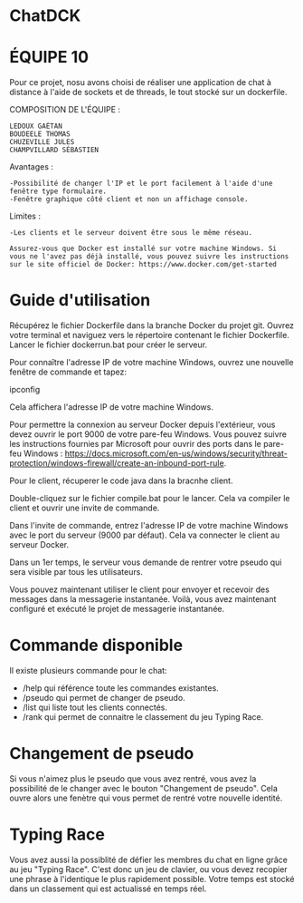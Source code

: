 # ChatDCK

# ÉQUIPE 10

Pour ce projet, nosu avons choisi de réaliser une application de chat à distance à l'aide de sockets et de threads, le tout stocké sur un dockerfile.

COMPOSITION DE L'ÉQUIPE :

    LEDOUX GAÉTAN
    BOUDEELE THOMAS
    CHUZEVILLE JULES
    CHAMPVILLARD SÉBASTIEN
    
    
  Avantages :
  
    -Possibilité de changer l'IP et le port facilement à l'aide d'une fenêtre type formulaire.
    -Fenêtre graphique côté client et non un affichage console.

  Limites :
  
    -Les clients et le serveur doivent être sous le même réseau.
    
    Assurez-vous que Docker est installé sur votre machine Windows. Si vous ne l'avez pas déjà installé, vous pouvez suivre les instructions sur le site officiel de Docker: https://www.docker.com/get-started

# Guide d'utilisation

Récupérez le fichier Dockerfile dans la branche Docker du projet git.
Ouvrez votre terminal et naviguez vers le répertoire contenant le fichier Dockerfile.
Lancer le fichier dockerrun.bat pour créer le serveur.

Pour connaître l'adresse IP de votre machine Windows, ouvrez une nouvelle fenêtre de commande et tapez:

ipconfig

Cela affichera l'adresse IP de votre machine Windows.

Pour permettre la connexion au serveur Docker depuis l'extérieur, vous devez ouvrir le port 9000 de votre pare-feu Windows. Vous pouvez suivre les instructions fournies par Microsoft pour ouvrir des ports dans le pare-feu Windows : https://docs.microsoft.com/en-us/windows/security/threat-protection/windows-firewall/create-an-inbound-port-rule.

Pour le client, récuperer le code java dans la bracnhe client.

Double-cliquez sur le fichier compile.bat pour le lancer. Cela va compiler le client et ouvrir une invite de commande.

Dans l'invite de commande, entrez l'adresse IP de votre machine Windows avec le port du serveur (9000 par défaut).
Cela va connecter le client au serveur Docker.

Dans un 1er temps, le serveur vous demande de rentrer votre pseudo qui sera visible par tous les utilisateurs.

Vous pouvez maintenant utiliser le client pour envoyer et recevoir des messages dans la messagerie instantanée.
Voilà, vous avez maintenant configuré et exécuté le projet de messagerie instantanée.


# Commande disponible 

Il existe plusieurs commande pour le chat:
- /help qui référence toute les commandes existantes. 
- /pseudo qui permet de changer de pseudo.
- /list qui liste tout les clients connectés.
- /rank qui permet de connaitre le classement du jeu Typing Race.

# Changement de pseudo 

Si vous n'aimez plus le pseudo que vous avez rentré, vous avez la possibilité de le changer avec le bouton "Changement de pseudo". Cela ouvre alors une fenètre qui vous permet de rentré votre nouvelle identité.

# Typing Race

Vous avez aussi la possiblité de défier les membres du chat en ligne grâce au jeu "Typing Race". C'est donc un jeu de clavier, ou vous devez recopier une phrase à l'identique le plus rapidement possible. Votre temps est stocké dans un classement qui est actualissé en temps réel.

